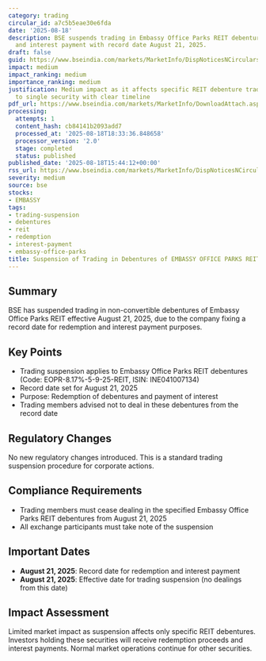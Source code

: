 ```yaml
---
category: trading
circular_id: a7c5b5eae30e6fda
date: '2025-08-18'
description: BSE suspends trading in Embassy Office Parks REIT debentures due to redemption
  and interest payment with record date August 21, 2025.
draft: false
guid: https://www.bseindia.com/markets/MarketInfo/DispNoticesNCirculars.aspx?Noticeid={E5DE17D4-97B8-4414-A184-9127E81F430F}&noticeno=20250818-70&dt=08/18/2025&icount=70&totcount=77&flag=0
impact: medium
impact_ranking: medium
importance_ranking: medium
justification: Medium impact as it affects specific REIT debenture trading but limited
  to single security with clear timeline
pdf_url: https://www.bseindia.com/markets/MarketInfo/DownloadAttach.aspx?id=20250818-70&attachedId=
processing:
  attempts: 1
  content_hash: cb84141b2093add7
  processed_at: '2025-08-18T18:33:36.848658'
  processor_version: '2.0'
  stage: completed
  status: published
published_date: '2025-08-18T15:44:12+00:00'
rss_url: https://www.bseindia.com/markets/MarketInfo/DispNoticesNCirculars.aspx?Noticeid={E5DE17D4-97B8-4414-A184-9127E81F430F}&noticeno=20250818-70&dt=08/18/2025&icount=70&totcount=77&flag=0
severity: medium
source: bse
stocks:
- EMBASSY
tags:
- trading-suspension
- debentures
- reit
- redemption
- interest-payment
- embassy-office-parks
title: Suspension of Trading in Debentures of EMBASSY OFFICE PARKS REIT
---
```


## Summary

BSE has suspended trading in non-convertible debentures of Embassy Office Parks REIT effective August 21, 2025, due to the company fixing a record date for redemption and interest payment purposes.

## Key Points

- Trading suspension applies to Embassy Office Parks REIT debentures (Code: EOPR-8.17%-5-9-25-REIT, ISIN: INE041007134)
- Record date set for August 21, 2025
- Purpose: Redemption of debentures and payment of interest
- Trading members advised not to deal in these debentures from the record date

## Regulatory Changes

No new regulatory changes introduced. This is a standard trading suspension procedure for corporate actions.

## Compliance Requirements

- Trading members must cease dealing in the specified Embassy Office Parks REIT debentures from August 21, 2025
- All exchange participants must take note of the suspension

## Important Dates

- **August 21, 2025**: Record date for redemption and interest payment
- **August 21, 2025**: Effective date for trading suspension (no dealings from this date)

## Impact Assessment

Limited market impact as suspension affects only specific REIT debentures. Investors holding these securities will receive redemption proceeds and interest payments. Normal market operations continue for other securities.